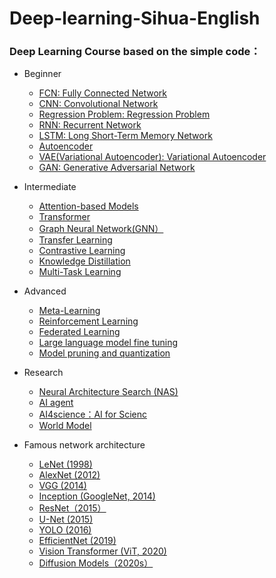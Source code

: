 # Deep-learning-Sihua-English
### Deep Learning Course based on the simple code：
- Beginner
  - [FCN: Fully Connected Network](https://github.com/pengsihua2023/Deep-learning-Sihua-English/blob/main/Beginner%3A%20FCN(MLP).md)
  - [CNN: Convolutional Network](https://github.com/pengsihua2023/Deep-learning-Sihua-English/blob/main/Beginner%3A%20CNN.md)
  - [Regression Problem: Regression Problem](https://github.com/pengsihua2023/Deep-learning-Sihua-English/blob/main/Beginner%3A%20Regression%20Problem.md)
  - [RNN: Recurrent Network](https://github.com/pengsihua2023/Deep-learning-Sihua-English/blob/main/Beginner%3A%20RNN.md)
  - [LSTM: Long Short-Term Memory Network](https://github.com/pengsihua2023/Deep-learning-Sihua-English/blob/main/Beginner%3A%20LSTM.md)   
  - [Autoencoder](https://github.com/pengsihua2023/Deep-learning-Sihua-English/blob/main/Beginner%3A%20Autoencoder.md)
  - [VAE(Variational Autoencoder): Variational Autoencoder](https://github.com/pengsihua2023/Deep-learning-Sihua-English/blob/main/Beginner%3A%20VAE.md)
  - [GAN: Generative Adversarial Network](https://github.com/pengsihua2023/Deep-learning-Sihua-English/blob/main/Beginner%3A%20GAN.md) 
    
- Intermediate
  - [Attention-based Models](https://github.com/pengsihua2023/Deep-learning-Sihua-English/blob/main/Intermediate:%20Attention-based%20Model.md)
  - [Transformer](https://github.com/pengsihua2023/Deep-learning-Sihua-English/blob/main/Intermediate:%20Transformer.md)
  - [Graph Neural Network(GNN）](https://github.com/pengsihua2023/Deep-learning-Sihua-English/blob/main/Intermediate:%20Graph%20Neural%20Network(GNN).md)
  - [Transfer Learning](https://github.com/pengsihua2023/Deep-learning-Sihua-English/blob/main/Intermediate:%20Transfer%20Learning.md)
  - [Contrastive Learning](https://github.com/pengsihua2023/Deep-learning-Sihua-English/blob/main/Intermediate:%20Contrastive%20Learning.md)
  - [Knowledge Distillation](https://github.com/pengsihua2023/Deep-learning-Sihua-English/blob/main/Intermediate:%20Knowledge%20Distillation.md)
  - [Multi-Task Learning](https://github.com/pengsihua2023/Deep-learning-Sihua-English/blob/main/Intermediate:%20Multi-Task%20Learning.md)      
    
- Advanced
  - [Meta-Learning](https://github.com/pengsihua2023/Deep-learning-Sihua-English/blob/main/Advanced:%20Meta-Learning.md)
  - [Reinforcement Learning](https://github.com/pengsihua2023/Deep-learning-Sihua-English/blob/main/Advanced%3A%20Reinforcement%20Learning.md)
  - [Federated Learning](https://github.com/pengsihua2023/Deep-learning-Sihua-English/blob/main/Advanced%3A%20Federated%20Learning.md)
  - [Large language model fine tuning](https://github.com/pengsihua2023/Deep-learning-Sihua-English/blob/main/Advanced:%20Large%20language%20model%20fine%20tuning.md)
  - [Model pruning and quantization](https://github.com/pengsihua2023/Deep-learning-Sihua-English/blob/main/Advanced:%20Model%20pruning%20and%20quantization.md)
    
- Research 
  - [Neural Architecture Search (NAS)](https://github.com/pengsihua2023/Deep-learning-Sihua-English/blob/main/Research:%20Neural%20Architecture%20Search%20(NAS).md)
  - [AI agent](https://github.com/pengsihua2023/Deep-learning-Sihua-English/blob/main/Research:%20AI%20agent.md)
  - [AI4science：AI for Scienc](https://github.com/pengsihua2023/Deep-learning-Sihua-English/blob/main/Research:%20AI4science:%20AI%20for%20Scienc.md)
  - [World Model](https://github.com/pengsihua2023/Deep-learning-Sihua-English/blob/main/Research:%20World%20Model.md)

- Famous network architecture
    - [LeNet (1998)](https://github.com/pengsihua2023/Deep-learning-Sihua-English/blob/main/Famous%20network:%20LeNet%20(1998).md)
    - [AlexNet (2012)](https://github.com/pengsihua2023/Deep-learning-Sihua-English/blob/main/Famous%20network:%20AlexNet%20(2012).md)
    - [VGG (2014)]()
    - [Inception (GoogleNet, 2014)](https://github.com/pengsihua2023/Deep-learning-Sihua-English/blob/main/Famous%20network:%20Inception%20(GoogleNet,%202014).md)
    - [ResNet（2015）](https://github.com/pengsihua2023/Deep-learning-Sihua-English/blob/main/Famous%20network:%20ResNet(2015).md)
    - [U-Net (2015)]()
    - [YOLO (2016)]()
    - [EfficientNet (2019)](https://github.com/pengsihua2023/Deep-learning-Sihua-English/blob/main/Famous%20network:%20EfficientNet%20(2019).md)
    - [Vision Transformer (ViT, 2020)]()
    - [Diffusion Models（2020s）](https://github.com/pengsihua2023/Deep-learning-Sihua-English/blob/main/Famous%20network:%20Diffusion%20Models(2020s).md)
